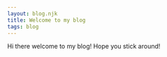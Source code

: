 ```yaml
---
layout: blog.njk
title: Welcome to my blog
tags: blog
---
```


Hi there welcome to my blog! Hope you stick around! 